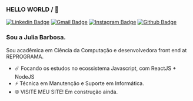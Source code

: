 ### HELLO WORLD / 👋 ###

[![Linkedin Badge](https://img.shields.io/badge/-LinkedIn-blue?style=flat-square&logo=Linkedin&logoColor=white&link=https://www.linkedin.com/in/rebeccamanzi/)](https://www.linkedin.com/in/juliabarbosa001/)
[![Gmail Badge](https://img.shields.io/badge/-Gmail-c14438?style=flat-square&logo=Gmail&logoColor=white&link=mailto:rebeccamanzi@gmail.com)](mailto:juiolanda@hotmail.com)
[![Instagram Badge](https://img.shields.io/badge/-Instagram-C13584?style=flat-square&labelColor=C13584&logo=instagram&logoColor=white&link=https://www.instagram.com/codepwr/)](https://www.instagram.com/its_juliaalves/)
[![Github Badge](https://img.shields.io/badge/-Github-000?style=flat-square&logo=Github&logoColor=white&link=https://github.com/lucasgdb)](https://github.com/JuliaBarbosa-dev)

### Sou a Julia Barbosa.

Sou acadêmica em Ciência da Computação e desenvolvedora front end at REPROGRAMA.

 - ☄️ Focando os estudos no ecossistema Javascript, com ReactJS + NodeJS
 - ⚡ Técnica em Manutenção e Suporte em Informática.
 - 🌐 VISITE MEU SITE! Em construção ainda.
